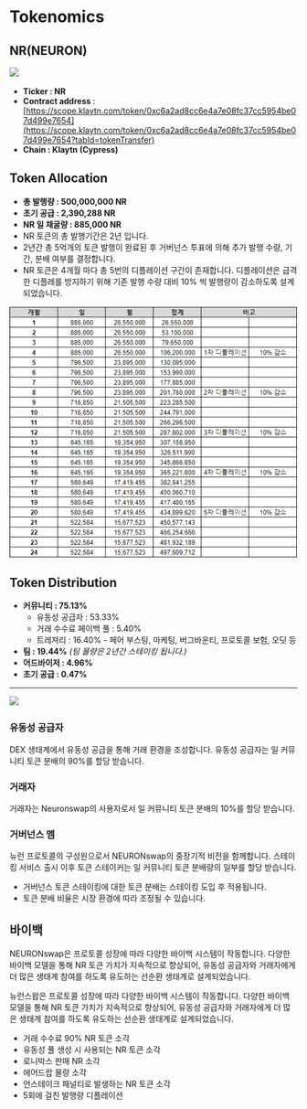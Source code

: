 # Tokenomics

## NR(NEURON)

![](../.gitbook/assets/KakaoTalk\_20211125\_112630909.png)

* **Ticker : NR**
* **Contract address** : [https://scope.klaytn.com/token/0xc6a2ad8cc6e4a7e08fc37cc5954be07d499e7654](https://scope.klaytn.com/token/0xc6a2ad8cc6e4a7e08fc37cc5954be07d499e7654?tabId=tokenTransfer)​
* **Chain : Klaytn (Cypress)**

## Token Allocation

* **총 발행량 : 500,000,000 NR**
* **초기 공급 : 2,390,288 NR**
* **NR 일 채굴량 : 885,000 NR**
* NR 토큰의 총 발행기간은 2년 입니다.
* 2년간 총 5억개의 토큰 발행이 완료된 후 거버넌스 투표에 의해 추가 발행 수량, 기간, 분배 여부를 결정합니다.
* NR 토큰은 4개월 마다 총 5번의 디플레이션 구간이 존재합니다. 디플레이션은 급격한 디플레를 방지하기 위해 기존 발행 수량 대비 10% 씩 발행량이 감소하도록 설계되었습니다.

![](<../.gitbook/assets/image (3).png>)

## Token Distribution

* **커뮤니티 : 75.13%**
  * 유동성 공급자 : 53.33%
  * 거래 수수료 페이백 풀 : 5.40%
  * 트레져리 : 16.40% - 페어 부스팅, 마케팅, 버그바운티, 프로토콜 보험, 오딧 등
* **팀 : 19.44%** _(팀 물량은 2년간 스테이킹 됩니다.)_
* **어드바이저 : 4.96%**
* **초기 공급 : 0.47%**

***

![](https://lh3.googleusercontent.com/vGpH0jqYOSyHDJsY2DlQC2DVAbbCKtcM5g9QHOKlebRVXBNn1i7eHRiXbh3tS2Tf7yeIYGA21gp9NXyb4AlntzoLC3CDPeBY3Pex6azjyAf9gRjsCgsoDWzX4xMZnCTAuDBDdP1f)

### 유동성 공급자

DEX 생태계에서 유동성 공급을 통해 거래 환경을 조성합니다. 유동성 공급자는 일 커뮤니티 토큰 분배의 90%를 할당 받습니다.

### 거래자

거래자는 Neuronswap의 사용자로서 일 커뮤니티 토큰 분배의 10%를 할당 받습니다.

### 거버넌스 멤

뉴런 프로토콜의 구성원으로서 NEURONswap의 중장기적 비전을 함께합니다. 스테이킹 서비스 출시 이후 토큰 스테이커는 일 커뮤니티 토큰 분배량의 일부를 할당 받습니다.

* 거버넌스 토큰 스테이킹에 대한 토큰 분배는 스테이킹 도입 후 적용됩니다.
* 토큰 분배 비율은 시장 환경에 따라 조정될 수 있습니다.

## 바이백

NEURONswap은 프로토콜 성장에 따라 다양한 바이백 시스템이 작동합니다. 다양한 바이백 모델을 통해 NR 토큰 가치가 지속적으로 향상되어, 유동성 공급자와 거래자에게 더 많은 생태계 참여를 하도록 유도하는 선순환 생태계로 설계되었습니다.

뉴런스왑은 프로토콜 성장에 따라 다양한 바이백 시스템이 작동합니다. 다양한 바이백 모델을 통해 NR 토큰 가치가 지속적으로 향상되어, 유동성 공급자와 거래자에게 더 많은 생태계 참여를 하도록 유도하는 선순환 생태계로 설계되었습니다.

* 거래 수수료 90% NR 토큰 소각
* 유동성 풀 생성 시 사용되는 NR 토큰 소각
* 로니박스 판매 NR 소각
* 에어드랍 물량 소각
* 언스테이크 패널티로 발생하는 NR 토큰 소각
* 5회에 걸친 발행량 디플레이션
